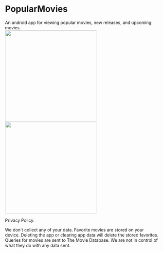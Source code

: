 # PopularMovies
An android app for viewing popular movies, new releases, and upcoming movies.  
<img src=https://github.com/user-attachments/assets/940a2ba2-aa9c-43f0-bbe5-d380dee7c41d width=300>  <img src=https://github.com/user-attachments/assets/0954409f-0ae6-41a7-8526-2a7b0f496346 width=300>

Privacy Policy:

We don't collect any of your data.  Favorite movies are stored on your device.  Deleting the app or clearing app data will delete the stored favorites.  Queries for movies are sent to The Movie Database.  We are not in control of what they do with any data sent.
